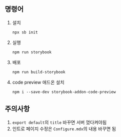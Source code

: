 ## 명령어

1. 설치
   ```
   npx sb init
   ```
2. 실행
   ```
   npm run storybook
   ```
3. 배포
   ```
   npm run build-storybook
   ```
4. code preview 애드온 설치
   ```
   npm i --save-dev storybook-addon-code-preview
   ```

## 주의사항

1. `export default`의 `title` 바꾸면 서버 껐다켜야됨
2. 인트로 페이지 수정은 `Configure.mdx`의 내용 바꾸면 됨
